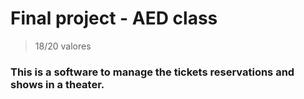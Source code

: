 # Final project - AED class
> 18/20 valores

### This is a software to manage the tickets reservations and shows in a theater.  
